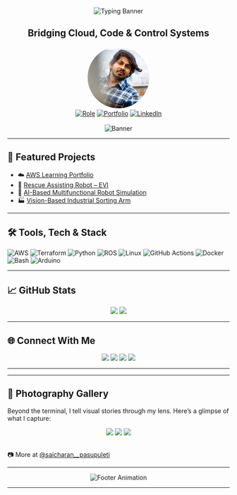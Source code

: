 <div align="center">
  <img src="https://readme-typing-svg.herokuapp.com?font=Orbitron&size=42&duration=3000&pause=1000&color=00cfc8&center=true&vCenter=true&width=600&height=70&lines=Sai+Charan+Pasupuleti" alt="Typing Banner" />
  <h2><span>Bridging Cloud, Code & Control Systems</span></h2>
</div>

<div align="center">
  <img src="assets/profile.png" width="140" style="border-radius:50%;" />
</div>

<div align="center">
  <a href="#"><img src="https://img.shields.io/badge/Cloud%20Engineer-AWS,_DevOps,_Security-00cfc8?style=for-the-badge&logo=cloudflare&logoColor=white" alt="Role"/></a>
  <a href="#"><img src="https://img.shields.io/badge/Portfolio-Visit-137dc5?style=for-the-badge&logo=github&logoColor=white" alt="Portfolio"/></a>
  <a href="https://www.linkedin.com/in/saicharanpasupuleti/"><img src="https://img.shields.io/badge/LinkedIn-137dc5?style=for-the-badge&logo=linkedin&logoColor=white" alt="LinkedIn"/></a>
</div>

<br/>

<div align="center">
  <img src="https://user-images.githubusercontent.com/74038190/225813708-98b745f2-7d22-48cf-9150-083f1b00d6c9.gif" width="1000" alt="Banner">
</div>

---

## 🚀 Featured Projects

- ☁️ [AWS Learning Portfolio](https://github.com/psaicharan921/aws-learning-portfolio)
- 🤖 [Rescue Assisting Robot – EVI](https://github.com/your_repo/evi-rescue-robot)
- 🎯 [AI-Based Multifunctional Robot Simulation](https://github.com/your_repo/ai-mobile-robot)
- 🏭 [Vision-Based Industrial Sorting Arm](https://github.com/your_repo/vision-sorting-system)

---

## 🛠️ Tools, Tech & Stack

![AWS](https://img.shields.io/badge/AWS-FF9900?style=flat&logo=amazon-aws&logoColor=white)
![Terraform](https://img.shields.io/badge/Terraform-5C4EE5?style=flat&logo=terraform&logoColor=white)
![Python](https://img.shields.io/badge/Python-3670A0?style=flat&logo=python&logoColor=white)
![ROS](https://img.shields.io/badge/ROS-22314E?style=flat&logo=ros&logoColor=white)
![Linux](https://img.shields.io/badge/Linux-FCC624?style=flat&logo=linux&logoColor=black)
![GitHub Actions](https://img.shields.io/badge/GitHub_Actions-2088FF?style=flat&logo=github-actions&logoColor=white)
![Docker](https://img.shields.io/badge/Docker-2496ED?style=flat&logo=docker&logoColor=white)
![Bash](https://img.shields.io/badge/Bash-4EAA25?style=flat&logo=gnu-bash&logoColor=white)
![Arduino](https://img.shields.io/badge/Arduino-00979D?style=flat&logo=arduino&logoColor=white)

---

## 📈 GitHub Stats

<div align="center">
  <img src="https://github-readme-stats.vercel.app/api?username=psaicharan921&show_icons=true&theme=tokyonight&count_private=true&hide_border=true" height="180">
  <img src="https://github-readme-streak-stats.herokuapp.com/?user=psaicharan921&theme=tokyonight&hide_border=true" height="180">
</div>

---


## 🌐 Connect With Me

<div align="center">
  <a href="https://www.linkedin.com/in/saicharanpasupuleti/"><img src="https://img.shields.io/badge/LinkedIn-blue?style=for-the-badge&logo=linkedin&logoColor=white" /></a>
  <a href="mailto:saicharanpasupuleti8@gmail.com"><img src="https://img.shields.io/badge/Gmail-red?style=for-the-badge&logo=gmail&logoColor=white" /></a>
  <a href="https://www.instagram.com/saicharan__pasupuleti?igsh=aDA0NmZqbmxwcGlj"><img src="https://img.shields.io/badge/Instagram-833AB4?style=for-the-badge&logo=instagram&logoColor=white" /></a>
  <a href="https://linktr.ee/pasupuletisaicharan"><img src="https://img.shields.io/badge/Photography_Portfolio-000000?style=for-the-badge&logo=adobe-lightroom&logoColor=white" /></a>
</div>


---



---

## 📸 Photography Gallery

Beyond the terminal, I tell visual stories through my lens. Here’s a glimpse of what I capture:

<div align="center">
  <a href="https://www.instagram.com/p/CqlQDpbuwIW/" target="_blank"><img src="https://instagram.com/p/CqlQDpbuwIW/media/?size=m" width="250" /></a>
  <a href="https://www.instagram.com/p/CqggpHcOkzc/" target="_blank"><img src="https://instagram.com/p/CqggpHcOkzc/media/?size=m" width="250" /></a>
  <a href="https://www.instagram.com/p/Cjx3OGCuR6Q/" target="_blank"><img src="https://instagram.com/p/Cjx3OGCuR6Q/media/?size=m" width="250" /></a>
</div>

<br/>

📷 More at [@saicharan__pasupuleti](https://www.instagram.com/saicharan__pasupuleti?igsh=aDA0NmZqbmxwcGlj)

---

<div align="center">
  <img src="https://user-images.githubusercontent.com/74038190/214644152-52f47eb3-5e31-4f47-8758-05c9468d5596.gif" width="200" alt="Footer Animation">
</div>

---
